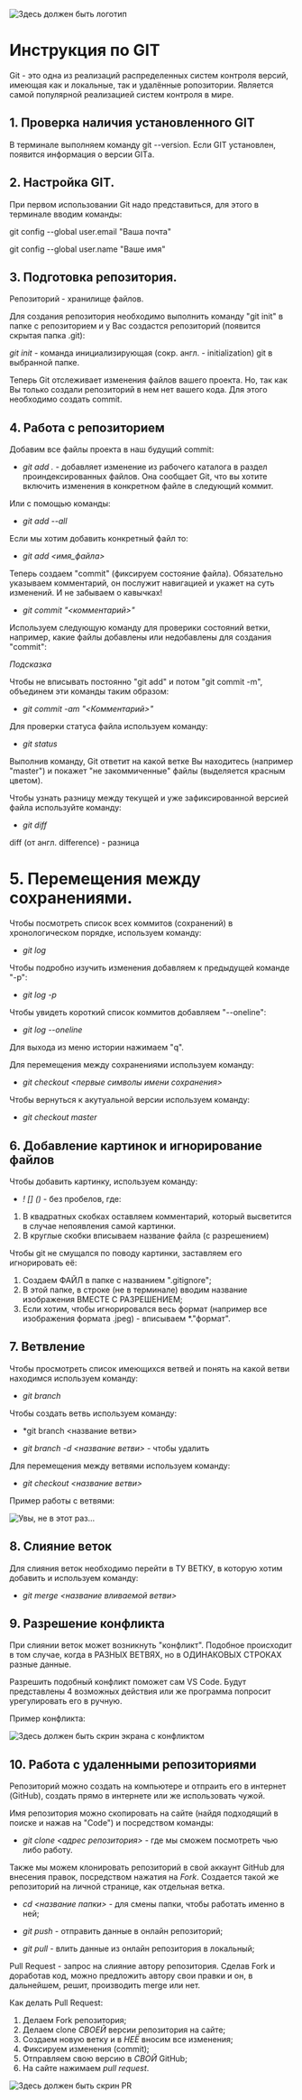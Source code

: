 ![Здесь должен быть логотип](Логотип.jpeg)
# Инструкция по GIT

Git - это одна из реализаций распределенных систем контроля версий, имеющая как и локальные, так и удалённые ропозитории. Является самой популярной реализацией систем контроля в мире.

## 1. Проверка наличия установленного GIT

В терминале выполняем команду git --version. Если GIT установлен, появится информация о версии GITа.

## 2. Настройка GIT. 

При первом использовании Git надо представиться, для этого в терминале вводим команды: 

git config --global user.email "Ваша почта"

git config --global user.name "Ваше имя"

## 3. Подготовка репозитория. 

Репозиторий - хранилище файлов.

Для создания репозитория необходимо выполнить команду "git init" в папке с репозиторием и у Вас создастся репозиторий (появится скрытая папка .git):

*git init* - команда инициализирующая (сокр. англ. - initialization) git в выбранной папке.

Теперь Git отслеживает изменения файлов вашего проекта. Но, так как Вы только создали репозиторий в нем нет вашего кода. Для этого необходимо создать commit.

## 4. Работа с репозиторием

 Добавим все файлы проекта в наш будущий commit:

* *git add .* - добавляет изменение из рабочего каталога в раздел проиндексированных файлов. Она сообщает Git, что вы хотите включить изменения в конкретном файле в следующий коммит.

Или с помощью команды: 

* *git add --all*

Если мы хотим добавить конкретный файл то:
* *git add <имя_файла>*

Теперь создаем "commit" (фиксируем состояние файла). Обязательно указываем комментарий, он послужит навигацией и укажет на суть изменений. И не забываем о кавычках!

* *git commit "<комментарий>"* 

Используем следующую команду для проверики состояний ветки, например, какие файлы добавлены или недобавлены для создания "commit":

*Подсказка*

Чтобы не вписывать постоянно "git add" и потом "git commit -m", объединем эти команды таким образом:

* *git commit -am "<Комментарий>"*

Для проверки статуса файла используем команду: 

* *git status* 

Выполнив команду, Git ответит на какой ветке Вы находитесь (например "master") и покажет "не закоммиченные" файлы (выделяется красным цветом).

Чтобы узнать разницу между текущей и уже зафиксированной версией файла используйте команду:

* *git diff* 

diff (от англ. difference) - разница

# 5. Перемещения между сохранениями.

Чтобы посмотреть список всех коммитов (сохранений) в хронологическом порядке, используем команду:

* *git log*

Чтобы подробно изучить изменения добавляем к предыдущей команде "-p":

* *git log -p*

Чтобы увидеть короткий список коммитов добавляем "--oneline":

* *git log --oneline*

Для выхода из меню истории нажимаем "q".

Для перемещения между сохранениями используем команду:

* *git checkout <первые символы имени сохранения>*

Чтобы вернуться к акутуальной версии используем команду:

* *git checkout master* 

## 6. Добавление картинок и игнорирование файлов

Чтобы добавить картинку, используем команду:

* *! [] ()*  - без пробелов, где:

1. В квадратных скобках оставляем комментарий, который высветится в случае непоявления самой картинки.
2. В круглые скобки вписываем название файла (с разрешением)

Чтобы git не смущался по поводу картинки, заставляем его игнорировать её:

1. Создаем ФАЙЛ  в папке с названием ".gitignore";
2. В этой папке, в строке (не в терминале) вводим название изображения ВМЕСТЕ С РАЗРЕШЕНИЕМ;
3. Если хотим, чтобы игнорировался весь формат (например все изображения формата .jpeg) - вписываем *."формат".

## 7. Ветвление

Чтобы просмотреть список имеющихся ветвей и понять на какой ветви находимся используем команду:

* *git branch*

Чтобы создать ветвь используем команду:

* *git branch <название ветви>

* *git branch -d <название ветви>* - чтобы удалить

Для перемещения между ветвями используем команду:

* *git checkout <название ветви>*
 
Пример работы с ветвями:

![Увы, не в этот раз...](Ветки.jpg)

## 8. Слияние веток 

Для слияния веток необходимо перейти в ТУ ВЕТКУ, в которую хотим добавить и используем команду:

* *git merge <название вливаемой ветви>*

## 9. Разрешение конфликта

При слиянии веток может возникнуть "конфликт". Подобное происходит в том случае, когда в РАЗНЫХ ВЕТВЯХ, но в ОДИНАКОВЫХ СТРОКАХ разные данные. 

Разрешить подобный конфликт поможет сам VS Code. Будут представлены 4 возможных действия или же программа попросит урегулировать его в ручную. 
 
 Пример конфликта:

 ![Здесь должен быть скрин экрана с конфликтом](Конфликт.jpg)

 ## 10. Работа с удаленными репозиториями

Репозиторий можно создать на компьютере и отпраить его в интернет (GitHub), создать прямо в интернете или же использовать чужой. 

Имя репозитория можно скопировать на сайте (найдя подходящий в поиске и нажав на "Code") и посредством команды:

* *git clone <адрес репозитория>* - где мы сможем посмотреть чью либо работу.

Также мы можем клонировать репозиторий в свой аккаунт GitHub для внесения правок, посредством нажатия на *Fork*. Создается такой же репозиторий на личной странице, как отдельная ветка.

* *cd <название папки>* - для смены папки, чтобы работать именно в ней;

* *git push* - отправить данные в онлайн репозиторий;

* *git pull* - влить данные из онлайн репозитория в локальный;

 Pull Request - запрос на слияние автору репозитория. Сделав Fork и доработав код, можно предложить автору свои правки и он, в дальнейшем, решит, производить merge или нет. 

Как делать Pull Request:

1. Делаем Fork репозитория; 
2. Делаем clone *СВОЕЙ* версии репозитория на сайте;
3. Создаем новую ветку и в *НЕЁ* вносим все изменения;
4. Фиксируем изменения (commit);
5. Отправляем свою версию в *СВОЙ* GitHub;
6. На сайте нажимаем *pull request*.

![Здесь должен быть скрин PR](PullRequest.png)
